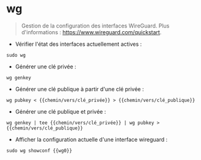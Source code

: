 # wg

> Gestion de la configuration des interfaces WireGuard.
> Plus d'informations : <https://www.wireguard.com/quickstart>.

- Vérifier l'état des interfaces actuellement actives :

`sudo wg`

- Générer une clé privée :

`wg genkey`

- Générer une clé publique à partir d'une clé privée :

`wg pubkey < {{chemin/vers/clé_privée}} > {{chemin/vers/clé_publique}}`

- Générer une clé publique et privée :

`wg genkey | tee {{chemin/vers/clé_privée}} | wg pubkey > {{chemin/vers/clé_publique}}`

- Afficher la configuration actuelle d'une interface wireguard :

`sudo wg showconf {{wg0}}`
